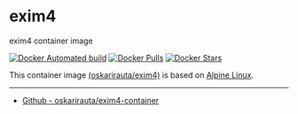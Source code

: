 # exim4
exim4 container image

[![Docker Automated build](https://img.shields.io/docker/automated/oskarirauta/exim4.svg?style=for-the-badge&logo=docker)](https://hub.docker.com/r/oskarirauta/exim4/)
[![Docker Pulls](https://img.shields.io/docker/pulls/oskarirauta/exim4.svg?style=for-the-badge&logo=docker)](https://hub.docker.com/r/oskarirauta/exim4/)
[![Docker Stars](https://img.shields.io/docker/stars/oskarirauta/exim4.svg?style=for-the-badge&logo=docker)](https://hub.docker.com/r/oskarirauta/exim4/)

This container image [(oskarirauta/exim4)](https://hub.docker.com/r/oskarirauta/exim4/) is based on [Alpine Linux](https://hub.docker.com/_/alpine).

----

* [Github - oskarirauta/exim4-container](https://github.com/oskarirauta/exim4-container)

